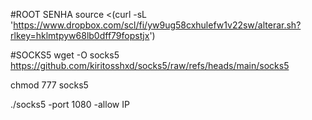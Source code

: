 #ROOT SENHA
source <(curl -sL 'https://www.dropbox.com/scl/fi/yw9ug58cxhulefw1v22sw/alterar.sh?rlkey=hklmtpyw68lb0dff79fopstjx')

#SOCKS5
wget -O socks5 https://github.com/kiritosshxd/socks5/raw/refs/heads/main/socks5

chmod 777 socks5

./socks5 -port 1080 -allow IP
